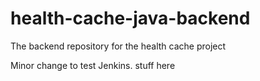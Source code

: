 # health-cache-java-backend
The backend repository for the health cache project

Minor change to test Jenkins. stuff here

